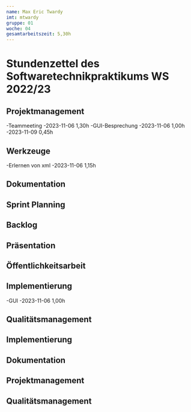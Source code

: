 ```yaml
---
name: Max Eric Twardy
imt: mtwardy
gruppe: 01
woche: 04
gesamtarbeitszeit: 5,30h
---
```


<!--
Jeder Eintrag stellt eine gesonderte Tätigkeit dar und ist als (Listen-)Stichpunkt unter der korrekten Kategorie einzuordnen.
Dieser ist mit dem Datum (im ISO Format) und der Dauer (in Stunden und Minuten) zu versehen (als sub-Listenstichpunkt).
Sollte sich die Arbeit an diesem Eintrag über mehrere Tage erstrecken, so können mehrere Unterpunkte genutzt werden.
Zum Beispiel:

## Dokumentation
- Vorbereitung des Testdokuments
  - 2022-10-12 2,00h
  - 2022-10-13 0,15h

Die Summe aller Stunden wird oben unter `gesamtarbeitszeit` im selben Format eingetragen (also z.B. 14,45h).

Die Datei wird wie folgt benannt: `stundenzettel_<woche (mit führender 0, falls einstellig>_<IMT Kürzel>.md`,
also zum Beispiel: `stundenzettel_01_maxm.md` oder `stundenzettel_10_maxm.md`.
-->

# Stundenzettel des Softwaretechnikpraktikums WS 2022/23

## Projektmanagement
-Teammeeting
  -2023-11-06 1,30h
-GUI-Besprechung
  -2023-11-06 1,00h
  -2023-11-09 0,45h
## Werkzeuge
-Erlernen von xml
  -2023-11-06 1,15h
## Dokumentation

## Sprint Planning

## Backlog

## Präsentation

## Öffentlichkeitsarbeit

## Implementierung
-GUI
  -2023-11-06 1,00h

## Qualitätsmanagement

## Implementierung

## Dokumentation

## Projektmanagement

## Qualitätsmanagement
